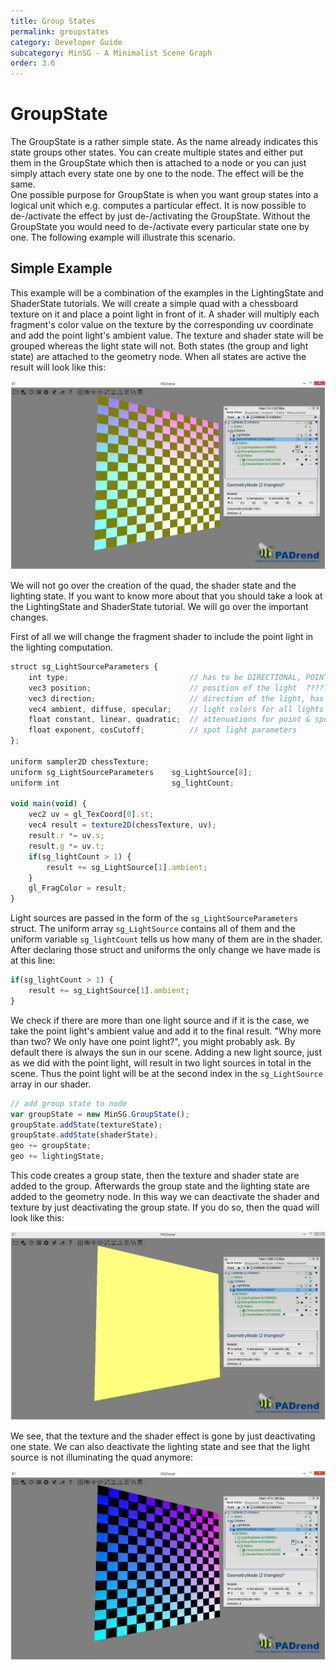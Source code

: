 ```yaml
---
title: Group States
permalink: groupstates
category: Developer Guide
subcategory: MinSG - A Minimalist Scene Graph
order: 3.6
---
```

<!------------------------------------------------------------------------------------------------
This work is licensed under the Creative Commons Attribution-ShareAlike 4.0 International License.
 To view a copy of this license, visit http://creativecommons.org/licenses/by-sa/4.0/.
 Author: Stanislaw Eppinger (eppinger@mail.uni-paderborn.de)
 PADrend Version 1.0.0
------------------------------------------------------------------------------------------------->


# GroupState
The GroupState is a rather simple state. As the name already indicates this state groups other states. You can create multiple states and either put them in the GroupState which then is attached to a node or you can just simply attach every state one by one to the node. The effect will be the same.  
One possible purpose for GroupState is when you want group states into a logical unit which e.g. computes a particular effect. It is now possible to de-/activate the effect by just de-/activating the GroupState. Without the GroupState you would need to de-/activate every particular state one by one. The following example will illustrate this scenario.

## Simple Example
This example will be a combination of the examples in the LightingState and ShaderState tutorials. We will create a simple quad with a chessboard texture on it and place a point light in front of it. A shader will multiply each fragment's color value on the texture by the corresponding uv coordinate and add the point light's ambient value. The texture and shader state will be grouped whereas the light state will not. Both states (the group and light state) are attached to the geometry node. When all states are active the result will look like this:

![All states activated](group_with_light.png)

We will not go over the creation of the quad, the shader state and the lighting state. If you want to know more about that you should take a look at the LightingState and ShaderState tutorial. We will go over the important changes.

First of all we will change the fragment shader to include the point light in the lighting computation.

<!---INCLUDE src=Groupstate.escript, start=64, end=86--->
<!---BEGINN_CODESECTION--->
<!---Automaticly generated section. Do not edit!!!--->
```js
struct sg_LightSourceParameters {
    int type; 							// has to be DIRECTIONAL, POINT or SPOT
    vec3 position; 						// position of the light  ????????????????????????????????
    vec3 direction; 					// direction of the light, has to be normalized ????????????????????????????????
    vec4 ambient, diffuse, specular;	// light colors for all lights
    float constant, linear, quadratic;	// attenuations for point & spot lights
    float exponent, cosCutoff;			// spot light parameters
};

uniform sampler2D chessTexture;
uniform sg_LightSourceParameters	sg_LightSource[8];
uniform int							sg_lightCount;

void main(void) {
    vec2 uv = gl_TexCoord[0].st;
    vec4 result = texture2D(chessTexture, uv);
    result.r *= uv.s;
    result.g *= uv.t;
    if(sg_lightCount > 1) {
        result += sg_LightSource[1].ambient;
    }
    gl_FragColor = result;
}
```
<!---END_CODESECTION--->

Light sources are passed in the form of the `sg_LightSourceParameters` struct. The uniform array `sg_LightSource` contains all of them and the uniform variable `sg_lightCount` tells us how many of them are in the shader. After declaring those struct and uniforms the only change we have made is at this line:

<!---INCLUDE src=Groupstate.escript, start=82, end=84--->
<!---BEGINN_CODESECTION--->
<!---Automaticly generated section. Do not edit!!!--->
```js
if(sg_lightCount > 1) {
    result += sg_LightSource[1].ambient;
}
```
<!---END_CODESECTION--->

We check if there are more than one light source and if it is the case, we take the point light's ambient value and add it to the final result. "Why more than two? We only have one point light?", you might probably ask. By default there is always the sun in our scene. Adding a new light source, just as we did with the point light, will result in two light sources in total in the scene. Thus the point light will be at the second index in the `sg_LightSource` array in our shader.

<!---INCLUDE src=Groupstate.escript, start=106, end=111--->
<!---BEGINN_CODESECTION--->
<!---Automaticly generated section. Do not edit!!!--->
```js
// add group state to node
var groupState = new MinSG.GroupState();
groupState.addState(textureState);
groupState.addState(shaderState);
geo += groupState;
geo += lightingState;
```
<!---END_CODESECTION--->

This code creates a group state, then the texture and shader state are added to the group. Afterwards the group state and the lighting state are added to the geometry node. In this way we can deactivate the shader and texture by just deactivating the group state. If you do so, then the quad will look like this:

![Light states activated](only_light.png)

We see, that the texture and the shader effect is gone by just deactivating one state. We can also deactivate the lighting state and see that the light source is not illuminating the quad anymore:

![Light states activated](only_group.png)






